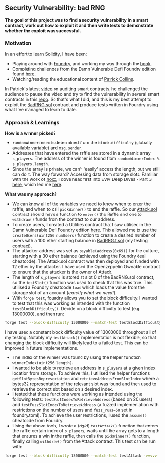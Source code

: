 ## Security Vulnerability: bad RNG
**The goal of this project was to find a security vulnerability in a smart contract, work out how to exploit it and then write tests to demonstrate whether the exploit was successful.**

### Motivation

In an effort to learn Solidity, I have been:
- Playing around with [Foundry](https://github.com/foundry-rs/foundry), and working my way through the [book](https://book.getfoundry.sh/).
- Completing challenges from the Damn Vulnerable Defi Foundry edition found [here](https://github.com/nicolasgarcia214/damn-vulnerable-defi-foundry).
- Watching/reading the educational content of [Patrick Collins](https://twitter.com/PatrickAlphaC).

In Patrick's latest [video](https://www.youtube.com/watch?v=TmZ8gH-toX0) on auditing smart contracts, he challenged the audience to pause the video and try to find the vulnerability in several smart contracts in this [repo](https://github.com/PatrickAlphaC/hardhat-security-fcc/). So that's what I did, and this is my best attempt to exploit the [BadRNG.sol](https://github.com/PatrickAlphaC/hardhat-security-fcc/blob/main/contracts/BadRNG.sol) contract and produce tests written in Foundry using what I've managed to learn to date.

### Approach & Learnings
**How is a winner picked?**
- `randomWinnerIndex` is determined from the `block.difficulty` (globally available variable) and `msg.sender`.
- Addresses that have entered the raffle are stored in a dynamic array `s_players`. The address of the winner is found from `randomWinnerIndex % s_players.length`.
- Since the array is private, we can't 'easily' access the length, but we still can do it. The way forward? Accessing data from storage slots. Familiar with the work of [noxx](https://twitter.com/noxx3xxon), I dove head first into EVM Deep Dives - Part 3 [here](https://noxx.substack.com/p/evm-deep-dives-the-path-to-shadowy-3ea?s=r), which led me [here](https://programtheblockchain.com/posts/2018/03/09/understanding-ethereum-smart-contract-storage/).

**What was my approach?**
- We can know all of the variables we need to know when to enter the raffle, and when to call `pickWinner()` to end the raffle. So our [Attack.sol](./src/Attack.sol) contract should have a function to `enter()` the Raffle and one to `withdraw()` funds from the contract to our address.
- To create users, I created a Utilities contract that I saw utilised in the Damn Vulnerable Defi Foundry edition [here](https://github.com/nicolasgarcia214/damn-vulnerable-defi-foundry/blob/master/test/utils/Utilities.sol). This allowed me to use the `createUsers(uint256 numUsers)` function to create a desired number of users with a 100 ether starting balance in [BadRNG.t.sol](./test/BadRNG.t.sol) (my testing contract).
- The attacker address was set as `payable(address(0x69))` for the culture, starting with a 30 ether balance (achieved using the Foundry deal cheatcode). The Attack.sol contract was then deployed and funded with 12 ether by the attacker. I have used the Openzeppelin Ownable contract to ensure that the attacker is the owner of Attack.
- The length of `s_players` is stored at slot 0 of the BadRNG.sol contract, so the `testSlot()` function was used to check that this was true. This utilised a Foundry cheatcode `load` which loads the value from the storage slot of an account (*exactly what we need!*).
- With `forge test`, foundry allows you to set the block difficulty. I wanted to test that this was working as intended with the function `testBlockDifficulty()`. Decide on a block difficulty to test (e.g. 13000000), and then run:
```sh
forge test --block-difficulty 13000000 --match-test testBlockDifficulty
```
I have used a constant block difficulty value of 13000000 throughout all of my testing. Notably my `testAttack()` implementation is not flexible, so that changing the block difficulty will likely lead to a failed test. This can be improved in future implementations.
- The index of the winner was found by using the helper function `winnerIndex(uint256 length)`.
- I wanted to be able to retrieve an address in `s_players` at a given index location from storage. To achieve this, I utilised the helper functions `getSlotBytesRepresentation` and `retrieveAddressFromSlotIndex` where a bytes32 representation of the relevant slot was found and then used to retrieve the correct slot based on a desired index. 
- I tested that these functions were working as intended using the following tests: `testSlotIndexToRetrieveAddress` (based on 20 users) and `testFuzzSlotIndexToRetrieveAddress` (a fuzzed implementation with restrictions on the number of users and `fuzz_runs=50` set in foundry.toml). To achieve the user restrictions, I used the `assume()` cheatcode from Foundry.
- Using the above tools, I wrote a (*rigid*) `testAttack()` function that enters the raffle certain index of `s_players`, waits until the array gets to a length that ensures a win in the raffle, then calls the `pickWinner()` function, finally calling `withdraw()` from the Attack contract. This test can be run with:
```sh
forge test --block-difficulty 13000000 --match-test testAttack -vvvvv
```
